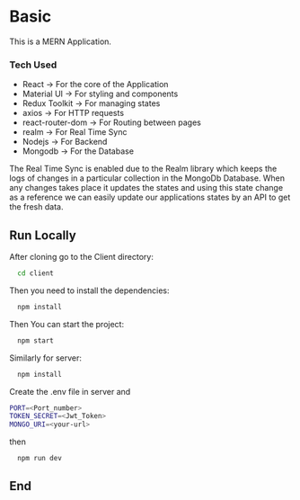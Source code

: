 
# Basic

This is a MERN Application.

### Tech Used
- React -> For the core of the Application
- Material UI -> For styling and components
- Redux Toolkit -> For managing states
- axios -> For HTTP requests
- react-router-dom -> For Routing between pages
- realm -> For Real Time Sync
- Nodejs -> For Backend
- Mongodb -> For the Database

The Real Time Sync is enabled due to the Realm library which keeps the logs of changes in a particular collection in the MongoDb Database. When any changes takes place it updates the states and using this state change as a reference we can easily update our applications states by an API to get the fresh data. 

## Run Locally

After cloning go to the Client directory:
```bash
  cd client
```

Then you need to install the dependencies:
```bash
  npm install
```

Then You can start the project:
```bash
  npm start
```

Similarly for server:
```bash
  npm install
```

Create the .env file in server and 
```bash
PORT=<Port_number>
TOKEN_SECRET=<Jwt_Token>
MONGO_URI=<your-url>
```

then 
```bash
  npm run dev
```


## End
